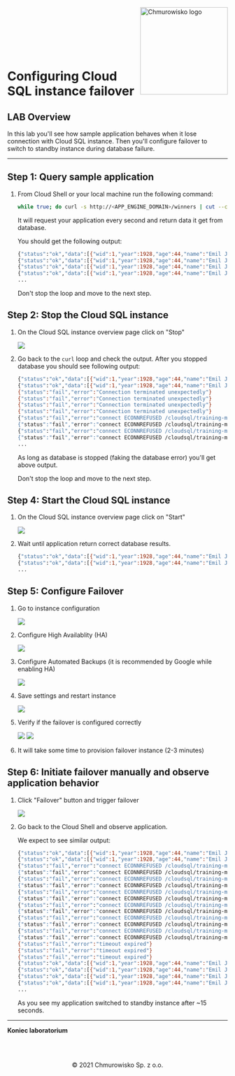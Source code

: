 <img src="../../../../img/logo.png" alt="Chmurowisko logo" width="200"  align="right">
<br><br>
<br><br>
<br><br>

# Configuring Cloud SQL instance failover

## LAB Overview

In this lab you'll see how sample application behaves when it lose connection with Cloud SQL instance. Then you'll configure failover to switch to standby instance during database failure.

---

## Step 1: Query sample application

1. From Cloud Shell or your local machine run the following command:

   ```bash
   while true; do curl -s http://<APP_ENGINE_DOMAIN>/winners | cut --characters=1-105 && sleep 1 ; done
   ```

   It will request your application every second and return data it get from database.

   You should get the following output:

   ```bash
   {"status":"ok","data":[{"wid":1,"year":1928,"age":44,"name":"Emil Jannings","movie":"The Last Command"},{
   {"status":"ok","data":[{"wid":1,"year":1928,"age":44,"name":"Emil Jannings","movie":"The Last Command"},{
   {"status":"ok","data":[{"wid":1,"year":1928,"age":44,"name":"Emil Jannings","movie":"The Last Command"},{
   {"status":"ok","data":[{"wid":1,"year":1928,"age":44,"name":"Emil Jannings","movie":"The Last Command"},{
   ...
   ```

   Don't stop the loop and move to the next step.

## Step 2: Stop the Cloud SQL instance

1. On the Cloud SQL instance overview page click on "Stop"

   ![](./img/01_stop_instance.png)

1. Go back to the `curl` loop and check the output. After you stopped database you should see following output:

   ```bash
   {"status":"ok","data":[{"wid":1,"year":1928,"age":44,"name":"Emil Jannings","movie":"The Last Command"},{
   {"status":"ok","data":[{"wid":1,"year":1928,"age":44,"name":"Emil Jannings","movie":"The Last Command"},{
   {"status":"fail","error":"Connection terminated unexpectedly"}
   {"status":"fail","error":"Connection terminated unexpectedly"}
   {"status":"fail","error":"Connection terminated unexpectedly"}
   {"status":"fail","error":"Connection terminated unexpectedly"}
   {"status":"fail","error":"connect ECONNREFUSED /cloudsql/training-maciejborowy-3:europe-west3:sql-instanc
   {"status":"fail","error":"connect ECONNREFUSED /cloudsql/training-maciejborowy-3:europe-west3:sql-instanc
   {"status":"fail","error":"connect ECONNREFUSED /cloudsql/training-maciejborowy-3:europe-west3:sql-instanc
   {"status":"fail","error":"connect ECONNREFUSED /cloudsql/training-maciejborowy-3:europe-west3:sql-instanc
   ...
   ```

   As long as database is stopped (faking the database error) you'll get above output.

   Don't stop the loop and move to the next step.

## Step 4: Start the Cloud SQL instance

1. On the Cloud SQL instance overview page click on "Start"

   ![](./img/02_start_instance.png)

1. Wait until application return correct database results.

   ```bash
   {"status":"ok","data":[{"wid":1,"year":1928,"age":44,"name":"Emil Jannings","movie":"The Last Command"},{
   {"status":"ok","data":[{"wid":1,"year":1928,"age":44,"name":"Emil Jannings","movie":"The Last Command"},{
   ...
   ```

## Step 5: Configure Failover

1. Go to instance configuration

   ![](./img/03_edit_configuration.png)

1. Configure High Availablity (HA)

   ![](./img/04_configure_ha.png)

1. Configure Automated Backups (it is recommended by Google while enabling HA)

   ![](./img/05_configure_backup.png)

1. Save settings and restart instance

   ![](./img/06_save_and_restart.png)

1. Verify if the failover is configured correctly

   ![](./img/07_ha_configuration.png)
   ![](./img/08_ha_configuration_gcloud.png)

1. It will take some time to provision failover instance (2-3 minutes)

## Step 6: Initiate failover manually and observe application behavior

1. Click "Failover" button and trigger failover

   ![](./img/09_initiate_failover.png)

1. Go back to the Cloud Shell and observe application.

   We expect to see similar output:

   ```bash
   {"status":"ok","data":[{"wid":1,"year":1928,"age":44,"name":"Emil Jannings","movie":"The Last Command"},{
   {"status":"ok","data":[{"wid":1,"year":1928,"age":44,"name":"Emil Jannings","movie":"The Last Command"},{
   {"status":"fail","error":"connect ECONNREFUSED /cloudsql/training-maciejborowy-3:europe-west3:sql-instanc
   {"status":"fail","error":"connect ECONNREFUSED /cloudsql/training-maciejborowy-3:europe-west3:sql-instanc
   {"status":"fail","error":"connect ECONNREFUSED /cloudsql/training-maciejborowy-3:europe-west3:sql-instanc
   {"status":"fail","error":"connect ECONNREFUSED /cloudsql/training-maciejborowy-3:europe-west3:sql-instanc
   {"status":"fail","error":"connect ECONNREFUSED /cloudsql/training-maciejborowy-3:europe-west3:sql-instanc
   {"status":"fail","error":"connect ECONNREFUSED /cloudsql/training-maciejborowy-3:europe-west3:sql-instanc
   {"status":"fail","error":"connect ECONNREFUSED /cloudsql/training-maciejborowy-3:europe-west3:sql-instanc
   {"status":"fail","error":"connect ECONNREFUSED /cloudsql/training-maciejborowy-3:europe-west3:sql-instanc
   {"status":"fail","error":"connect ECONNREFUSED /cloudsql/training-maciejborowy-3:europe-west3:sql-instanc
   {"status":"fail","error":"connect ECONNREFUSED /cloudsql/training-maciejborowy-3:europe-west3:sql-instanc
   {"status":"fail","error":"connect ECONNREFUSED /cloudsql/training-maciejborowy-3:europe-west3:sql-instanc
   {"status":"fail","error":"connect ECONNREFUSED /cloudsql/training-maciejborowy-3:europe-west3:sql-instanc
   {"status":"fail","error":"timeout expired"}
   {"status":"fail","error":"timeout expired"}
   {"status":"fail","error":"timeout expired"}
   {"status":"ok","data":[{"wid":1,"year":1928,"age":44,"name":"Emil Jannings","movie":"The Last Command"},{
   {"status":"ok","data":[{"wid":1,"year":1928,"age":44,"name":"Emil Jannings","movie":"The Last Command"},{
   {"status":"ok","data":[{"wid":1,"year":1928,"age":44,"name":"Emil Jannings","movie":"The Last Command"},{
   {"status":"ok","data":[{"wid":1,"year":1928,"age":44,"name":"Emil Jannings","movie":"The Last Command"},{
   ...
   ```

   As you see my application switched to standby instance after ~15 seconds.

---

**Koniec laboratorium**

<br><br>

<center><p>&copy; 2021 Chmurowisko Sp. z o.o.<p></center>

